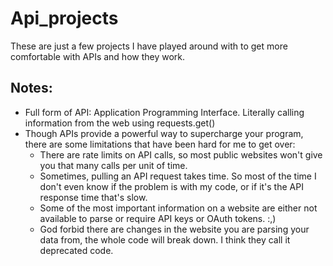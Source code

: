 # Api_projects

These are just a few projects I have played around with to get more comfortable with APIs and how they work. 

## Notes:
- Full form of API: Application Programming Interface. Literally calling information from the web using requests.get()
- Though APIs provide a powerful way to supercharge your program, there are some limitations that have been hard for me to get over:
    - There are rate limits on API calls, so most public websites won't give you that many calls per unit of time.
    - Sometimes, pulling an API request takes time. So most of the time I don't even know if the problem is with my code, or if it's the API response time that's slow.
    - Some of the most important information on a website are either not available to parse or require API keys or OAuth tokens. :,)
    - God forbid there are changes in the website you are parsing your data from, the whole code will break down. I think they call it deprecated code.
